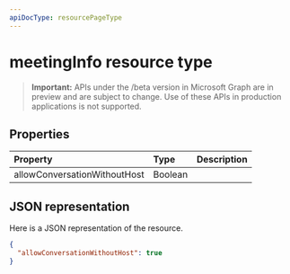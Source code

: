 ```yaml
---
apiDocType: resourcePageType
---
```

# meetingInfo resource type

> **Important:** APIs under the /beta version in Microsoft Graph are in preview and are subject to change. Use of these APIs in production applications is not supported.

## Properties

| Property       | Type    | Description|
|:---------------|:--------|:----------|
| allowConversationWithoutHost | Boolean |  |

## JSON representation

Here is a JSON representation of the resource.

<!-- {
  "blockType": "resource",
  "optionalProperties": [

  ],
  "@odata.type": "microsoft.graph.meetingInfo"
}-->
```json
{
  "allowConversationWithoutHost": true
}
```

<!-- uuid: 8fcb5dbc-d5aa-4681-8e31-b001d5168d79
2015-10-25 14:57:30 UTC -->
<!-- {
  "type": "#page.annotation",
  "description": "meetingInfo resource",
  "keywords": "",
  "section": "documentation",
  "tocPath": ""
}-->
